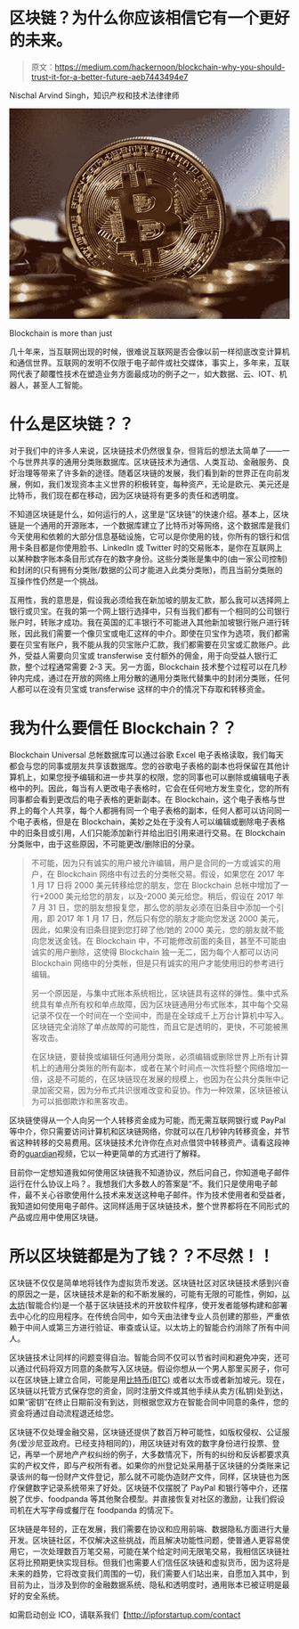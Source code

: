 # 区块链？为什么你应该相信它有一个更好的未来。

> 原文：<https://medium.com/hackernoon/blockchain-why-you-should-trust-it-for-a-better-future-aeb7443494e7>

Nischal Arvind Singh，知识产权和技术法律律师

![](img/7bcb657ead350d38b37dc134e373e654.png)

Blockchain is more than just

几十年来，当互联网出现的时候，很难说互联网是否会像以前一样彻底改变计算机和通信世界。互联网的发明不仅限于电子邮件或社交媒体，事实上，多年来，互联网代表了颠覆性技术在塑造业务方面最成功的例子之一，如大数据、云、IOT、机器人，甚至人工智能。

# 什么是区块链？？

对于我们中的许多人来说，区块链技术仍然很复杂，但背后的想法太简单了——一个与世界共享的通用分类账数据库。区块链技术为通信、人类互动、金融服务、良好治理等带来了许多新的途径。随着区块链的发展，我们看到新的世界正在向前发展，例如，我们发现资本主义世界的积极转变，每种资产，无论是欧元、美元还是比特币，我们现在都在移动，因为区块链将有更多的责任和透明度。

不知道区块链是什么，如何运行的人，这里是“区块链”的快速介绍。基本上，区块链是一个通用的开源账本，一个数据库建立了比特币对等网络，这个数据库是我们今天使用和依赖的大部分信息基础设施，它可以是你使用的钱，你所有的银行和信用卡条目都是你使用脸书、LinkedIn 或 Twitter 时的交易账本，是你在互联网上以某种数字账本条目形式存在的数字身份。这些分类账是集中的(由一家公司控制)和封闭的(只有拥有分类账/数据的公司才能进入此类分类账)，而且当前分类账的互操作性仍然是一个挑战。

互用性，我的意思是，假设我必须给我在新加坡的朋友汇款，那么我可以选择网上银行或贝宝。在我的第一个网上银行选择中，只有当我们都有一个相同的公司银行账户时，转账才成功。我在英国的汇丰银行不可能进入其他新加坡银行账户进行转账，因此我们需要一个像贝宝或电汇这样的中介。即使在贝宝作为选项，我们都需要在贝宝有账户，我不能从我的贝宝账户汇款，我们都需要在贝宝或汇款账户。此外，受益人需要向贝宝或 transferwise 支付额外的佣金，用于向受益人银行汇款，整个过程通常需要 2-3 天。另一方面，Blockchain 技术整个过程可以在几秒钟内完成，通过在开放的网络上用分散的通用分类账代替集中的封闭分类账，任何人都可以在没有贝宝或 transferwise 这样的中介的情况下存取和转移资金。

# 我为什么要信任 Blockchain？？

Blockchain Universal 总帐数据库可以通过谷歌 Excel 电子表格读取，我们每天都会与您的同事或朋友共享该数据库。您的谷歌电子表格的副本也将保留在其他计算机上，如果您授予编辑和进一步共享的权限，您的同事也可以删除或编辑电子表格中的列。因此，每当有人更改电子表格时，它会在任何地方发生变化，您的所有同事都会看到更改后的电子表格的更新副本。在 Blockchain，这个电子表格与世界上的每个人共享，每个人都拥有同一个电子表格的副本，任何人都可以访问同一个电子表格，但是在 Blockchain，美妙之处在于没有人可以编辑或删除电子表格中的旧条目或引用，人们只能添加新行并给出旧引用来进行交易。在 Blockchain 分类账中，由于这些原因，不可能更改/删除旧的分录。

> 不可能，因为只有诚实的用户被允许编辑，用户是合同的一方或诚实的用户，在 Blockchain 网络中有过去的分类帐交易。假设，如果您在 2017 年 1 月 17 日将 2000 美元转移给您的朋友，您在 Blockchain 总帐中增加了一行+2000 美元给您的朋友，以及-2000 美元给您。稍后，假设在 2017 年 7 月 31 日，您的朋友想报复您，那么您的朋友必须在旧条目中添加一个引用，即 2017 年 1 月 17 日，然后只有您的朋友才能向您发送 2000 美元，因此，如果没有旧条目提到您打碎了他/她的 2000 美元，您的朋友就不能向您发送金钱。在 Blockchain 中，不可能修改前面的条目，甚至不可能由诚实的用户删除，这使得 Blockchain 独一无二，因为每个人都可以访问 Blockchain 网络中的分类帐，但是只有诚实的用户才能使用旧的参考进行编辑。
> 
> 另一个原因是，与集中式账本系统相比，区块链具有这样的弹性。集中式系统具有单点所有权和单点故障，因为区块链通用分布式账本，其中每个交易记录不仅在一个时间在一个空间中，而是在全球成千上万台计算机中写入。区块链完全消除了单点故障的可能性，而且它是透明的，更快，不可能被黑客攻击。
> 
> 在区块链，要替换或编辑任何通用分类账，必须编辑或删除世界上所有计算机上的通用分类账的所有副本，或者在某个时间点一次性将整个网络增加一倍，这是不可能的，在区块链现在发展的规模上，也因为在公共分类账中记录加密交易，因为分布式共识很难改变和妥协。作为一种效果，区块链被认为可以抵御欺诈和黑客攻击。

区块链使得从一个人向另一个人转移资金成为可能，而无需互联网银行或 PayPal 等中介，你只需要访问计算机和区块链网络，你就可以在几秒钟内转移资金，并节省这种转移的交易费用。区块链技术允许你在点对点借贷中转移资产。请看这段神奇的[guardian](https://www.youtube.com/watch?v=s4g1XFU8Gto)视频，它以一种更简单的方式进行了解释。

目前你一定想知道我如何使用区块链我不知道协议，然后问自己，你知道电子邮件运行在什么协议上吗？。我想我们大多数人的答案是“不。我们只是使用电子邮件，最不关心谷歌使用什么技术来发送这种电子邮件。作为技术使用者和受益者，我知道如何使用电子邮件。这同样适用于区块链技术，整个世界都将在不同形式的产品或应用中使用区块链。

# 所以区块链都是为了钱？？不尽然！！

区块链不仅仅是简单地将钱作为虚拟货币发送。区块链社区对区块链技术感到兴奋的原因之一是，区块链技术是新的和不断发展的，可能有无限的可能性，例如，[以太坊](http://us.blastingnews.com/business/2017/06/ethereum-dominates-hot-new-start-up-market-trend-of-initial-coin-offering-ico-001773823.html)(智能合约)是一个基于区块链技术的开放软件程序，使开发者能够构建和部署去中心化的应用程序。在传统合同中，如今天由法律专业人员创建的那些，严重依赖于中间人或第三方进行验证、审查或认证。以太坊上的智能合约消除了所有中间人。

区块链技术让同样的问题变得自治。智能合同不仅可以节省时间和避免冲突，还可以通过代码将双方同意的条款写入区块链。假设你想从一个男人那里买房子，你可以在区块链上建立合同，可能是用[比特币(BTC)](http://us.blastingnews.com/business/2017/05/hedge-funds-hesitate-investing-in-bitcoin-ethereum-ripple-despite-fast-growth-001740023.html) 或者以太币或者新加坡元。现在，区块链以托管方式保存您的资金，同时注册文件或其他手续从卖方(私钥)处到达，如果“密钥”在终止日期前没有到达，则根据您双方在智能合同中同意的条件，您的资金将通过自动流程退还给您。

区块链不仅处理金融交易，区块链还提供了数百万种可能性，如版权侵权、公证服务(爱沙尼亚政府。已经支持相同的)，用区块链对有效的数字身份进行投票、登记，再举一个房地产产权纠纷的例子，大多数情况下，所有的纠纷和反诉都要求真实的产权文件，即与产权所有者。如果你的州登记处采用基于区块链的分类账来记录该州的每一份财产文件登记，那么就不可能伪造财产文件，同样，区块链也为医疗保健数字记录系统带来了好处。区块链不仅摆脱了 PayPal 和银行等中介，还摆脱了优步、foodpanda 等其他聚合模型。并直接恢复对社区的激励，让我们假设司机在大写字母或餐厅在 foodpanda 的情况下。

区块链是年轻的，正在发展，我们需要在协议和应用前端、数据隐私方面进行大量开发。区块链社区，不仅解决这些挑战，而且解决功能性问题，使普通人更容易使用它，一次处理数百万笔交易，可能在某个给定时间无限笔交易，我相信区块链社区将比预期更快实现目标。但我们也需要人们信任区块链和虚拟货币，因为这将是未来的趋势，它将改变我们周围的一切，我们需要人们站出来，自愿加入其中，到目前为止，当涉及到你的金融数据系统、隐私和透明度时，通用账本已被证明是最好的安全系统。

如需启动创业 ICO，请联系我们【http://ipforstartup.com/contact 